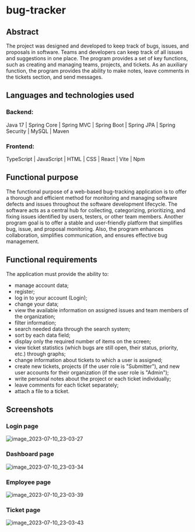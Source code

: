 # bug-tracker
## Abstract
The project was designed and developed to keep track of bugs, issues, and proposals in software. Teams and developers can keep track of all issues and suggestions in one place. The program provides a set of key functions, such as creating and managing teams, projects, and tickets. As an auxiliary function, the program provides the ability to make notes, leave comments in the tickets section, and send messages.

## Languages and technologies used
### Backend:
Java 17 | Spring Core | Spring MVC | Spring Boot | Spring JPA | Spring Security | MySQL | Maven
### Frontend:
TypeScript | JavaScript | HTML | CSS | React | Vite | Npm

## Functional purpose
The functional purpose of a web-based bug-tracking application is to offer a thorough and efficient method for monitoring and managing software defects and issues throughout the software development lifecycle. The software acts as a central hub for collecting, categorizing, prioritizing, and fixing issues identified by users, testers, or other team members. Another program goal is to offer a stable and user-friendly platform that simplifies bug, issue, and proposal monitoring. Also, the program enhances collaboration, simplifies communication, and ensures effective bug management.

## Functional requirements
The application must provide the ability to:
- manage account data;
- register;
- log in to your account (Login);
- change your data;
- view the available information on assigned issues and team members of the organization;
- filter information;
- search needed data through the search system;
- sort by each data field;
- display only the required number of items on the screen;
- view ticket statistics (which bugs are still open, their status, priority, etc.) through graphs;
- change information about tickets to which a user is assigned;
- create new tickets, projects (if the user role is "Submitter"), and new user accounts for their organization (if the user role is "Admin");
- write personal notes about the project or each ticket individually;
- leave comments for each ticket separately;
- attach a file to a ticket.

## Screenshots
### Login page
![image_2023-07-10_23-03-27](https://github.com/VladYermakov02/bug-tracker-public/assets/129091482/114732e7-bfac-4517-b6a7-7311dd39aa8b)
### Dashboard page
![image_2023-07-10_23-03-34](https://github.com/VladYermakov02/bug-tracker-public/assets/129091482/d6f5fe3d-ff4b-483c-93ed-e7e97dcb2943)
### Employee page
![image_2023-07-10_23-03-39](https://github.com/VladYermakov02/bug-tracker-public/assets/129091482/ec6d09cb-1c02-4077-8a8a-ca6b3466a7e8)
### Ticket page
![image_2023-07-10_23-03-43](https://github.com/VladYermakov02/bug-tracker-public/assets/129091482/3fd40f06-aae0-4f82-b801-860907a80a33)
